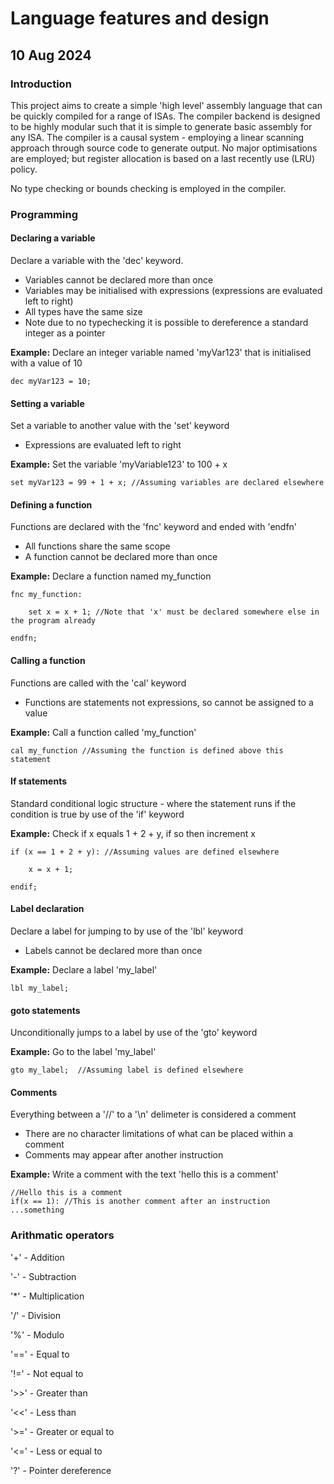 # Language features and design #
## 10 Aug 2024 ##



### Introduction ###

This project aims to create a simple 'high level' assembly language that can be quickly compiled for a range of ISAs.
The compiler backend is designed to be highly modular such that it is simple to generate basic assembly for any ISA.
The compiler is a causal system - employing a linear scanning approach through source code to generate output.
No major optimisations are employed; but register allocation is based on a last recently use (LRU) policy.

No type checking or bounds checking is employed in the compiler.



### Programming ###



#### Declaring a variable ####

Declare a variable with the 'dec' keyword.


- Variables cannot be declared more than once
- Variables may be initialised with expressions (expressions are evaluated left to right)
- All types have the same size
- Note due to no typechecking it is possible to dereference a standard integer as a pointer

__Example:__
Declare an integer variable named 'myVar123' that is initialised with a value of 10

```
dec myVar123 = 10;
```


#### Setting a variable ####

Set a variable to another value with the 'set' keyword

- Expressions are evaluated left to right


__Example:__
Set the variable 'myVariable123' to 100 + x

```
set myVar123 = 99 + 1 + x; //Assuming variables are declared elsewhere
```



#### Defining a function ####

Functions are declared with the 'fnc' keyword and ended with 'endfn'

- All functions share the same scope
- A function cannot be declared more than once


__Example:__
Declare a function named my_function

```
fnc my_function:

    set x = x + 1; //Note that 'x' must be declared somewhere else in the program already

endfn;
```


#### Calling a function ####

Functions are called with the 'cal' keyword

- Functions are statements not expressions, so cannot be assigned to a value



__Example:__
Call a function called 'my_function'



```
cal my_function //Assuming the function is defined above this statement
```



#### If statements ####

Standard conditional logic structure - where the statement runs if the condition is true by use of the 'if' keyword


__Example:__
Check if x equals 1 + 2 + y, if so then increment x


```
if (x == 1 + 2 + y): //Assuming values are defined elsewhere
    
    x = x + 1;

endif;
```

#### Label declaration ####

Declare a label for jumping to by use of the 'lbl' keyword

- Labels cannot be declared more than once


__Example:__
Declare a label 'my_label'

```
lbl my_label;
```




#### goto statements ####

Unconditionally jumps to a label by use of the 'gto' keyword


__Example:__
Go to the label 'my_label'

```
gto my_label;  //Assuming label is defined elsewhere
```




#### Comments ####

Everything between a '//' to a '\n' delimeter is considered a comment

- There are no character limitations of what can be placed within a comment
- Comments may appear after another instruction

__Example:__
Write a comment with the text 'hello this is a comment'

```
//Hello this is a comment
if(x == 1): //This is another comment after an instruction
...something
```




### Arithmatic operators ###


'+' - Addition

'-' - Subtraction

'\*' - Multiplication

'/' - Division

'%' - Modulo

'==' - Equal to

'!=' - Not equal to

'>>' - Greater than

'<<' - Less than

'>=' - Greater or equal to

'<=' - Less or equal to

'?' - Pointer dereference


















